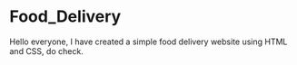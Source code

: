 # Food_Delivery
Hello everyone, I have created a simple food delivery website using HTML and CSS, do check. 
